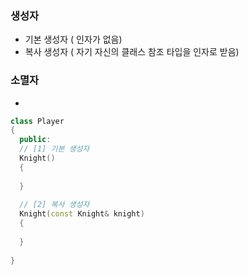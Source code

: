 ### 생성자
- 기본 생성자 ( 인자가 없음)
- 복사 생성자 ( 자기 자신의 클래스 참조 타입을 인자로 받음) 
### 소멸자
- 
```C++
class Player
{
  public:
  // [1] 기본 생성자
  Knight()
  {
    
  }
  
  // [2] 복사 생성자
  Knight(const Knight& knight)
  {
    
  }
  
}
```
